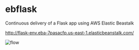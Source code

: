 # ebflask
Continuous delivery of a Flask app using AWS Elastic Beastalk

http://flask-env.eba-7pasacfp.us-east-1.elasticbeanstalk.com/

![flow](https://user-images.githubusercontent.com/45084684/100033236-cca46600-2dc7-11eb-8583-4deb953f3a22.png)
